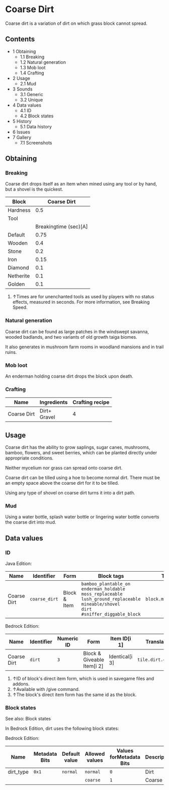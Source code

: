 # Coarse Dirt
Coarse dirt is a variation of dirt on which grass block cannot spread.

## Contents
- 1 Obtaining
	- 1.1 Breaking
	- 1.2 Natural generation
	- 1.3 Mob loot
	- 1.4 Crafting
- 2 Usage
	- 2.1 Mud
- 3 Sounds
	- 3.1 Generic
	- 3.2 Unique
- 4 Data values
	- 4.1 ID
	- 4.2 Block states
- 5 History
	- 5.1 Data history
- 6 Issues
- 7 Gallery
	- 7.1 Screenshots

## Obtaining
### Breaking
Coarse dirt drops itself as an item when mined using any tool or by hand, but a shovel is the quickest.

| Block     | Coarse Dirt           |
|-----------|-----------------------|
| Hardness  | 0.5                   |
| Tool      |                       |
|           | Breakingtime (sec)[A] |
| Default   | 0.75                  |
| Wooden    | 0.4                   |
| Stone     | 0.2                   |
| Iron      | 0.15                  |
| Diamond   | 0.1                   |
| Netherite | 0.1                   |
| Golden    | 0.1                   |

1. ↑Times are for unenchanted tools as used by players with no status effects, measured in seconds. For more information, see Breaking Speed.

### Natural generation
Coarse dirt can be found as large patches in the windswept savanna, wooded badlands, and two variants of old growth taiga biomes.

It also generates in mushroom farm rooms in woodland mansions and in trail ruins.


### Mob loot
An enderman holding coarse dirt drops the block upon death.

### Crafting
| Name        | Ingredients      | Crafting recipe |
|-------------|------------------|-----------------|
| Coarse Dirt | Dirt+<br/>Gravel | 4               |

## Usage
Coarse dirt has the ability to grow saplings, sugar canes, mushrooms, bamboo, flowers, and sweet berries, which can be planted directly under appropriate conditions.

Neither mycelium nor grass can spread onto coarse dirt.

Coarse dirt can be tilled using a hoe to become normal dirt. There must be an empty space above the coarse dirt for it to be tilled.

Using any type of shovel on coarse dirt turns it into a dirt path.

### Mud
Using a water bottle, splash water bottle or lingering water bottle converts the coarse dirt into mud.

## Data values
### ID
Java Edition:

| Name        | Identifier    | Form         | Block tags                                                                                                                                                        | Translation key               |
|-------------|---------------|--------------|-------------------------------------------------------------------------------------------------------------------------------------------------------------------|-------------------------------|
| Coarse Dirt | `coarse_dirt` | Block & Item | `bamboo_plantable_on`<br/>`enderman_holdable`<br/>`moss_replaceable`<br/>`lush_ground_replaceable`<br/>`mineable/shovel`<br/>`dirt`<br/>`#sniffer_diggable_block` | `block.minecraft.coarse_dirt` |

Bedrock Edition:

| Name        | Identifier | Numeric ID | Form                       | Item ID[i 1]   | Translation key         |
|-------------|------------|------------|----------------------------|----------------|-------------------------|
| Coarse Dirt | `dirt`     | `3`        | Block & Giveable Item[i 2] | Identical[i 3] | `tile.dirt.coarse.name` |

1. ↑ID of block's direct item form, which is used in savegame files and addons.
2. ↑Available with /give command.
3. ↑The block's direct item form has the same id as the block.

### Block states
See also: Block states

In Bedrock Edition, dirt uses the following block states:

Bedrock Edition:

| Name      | Metadata Bits | Default value | Allowed values | Values forMetadata Bits | Description |
|-----------|---------------|---------------|----------------|-------------------------|-------------|
| dirt_type | `0x1`         | `normal`      | `normal`       | `0`                     | Dirt        |
|           |               |               | `coarse`       | `1`                     | Coarse Dirt |



